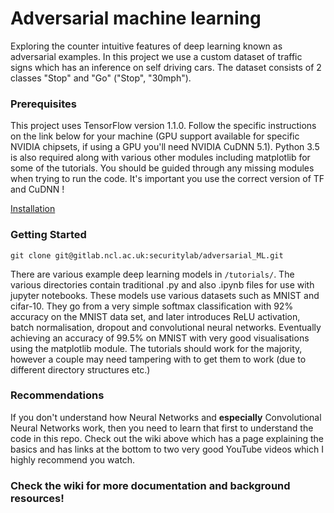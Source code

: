 # Adversarial machine learning

Exploring the counter intuitive features of deep learning known as adversarial examples. In this project we use a custom dataset of traffic signs which has an inference on self driving cars. The dataset consists of 2 classes "Stop" and "Go" ("Stop", "30mph").

### Prerequisites

This project uses TensorFlow version 1.1.0. Follow the specific instructions on the link below for your machine (GPU support available for specific NVIDIA chipsets, if using a GPU you'll need NVIDIA CuDNN 5.1). Python 3.5 is also required along with various other modules including matplotlib for some of the tutorials. You should be guided through any missing modules when trying to run the code. It's important you use the correct version of TF and CuDNN !

[Installation][tf_installation]

### Getting Started

```git clone git@gitlab.ncl.ac.uk:securitylab/adversarial_ML.git```

There are various example deep learning models in ```/tutorials/```. The various directories contain traditional .py and also .ipynb files for use with jupyter notebooks. These models use various datasets such as MNIST and cifar-10. They go from a very simple softmax classification with 92% accuracy on the MNIST data set, and later introduces ReLU activation, batch normalisation, dropout and convolutional neural networks. Eventually achieving an accuracy of 99.5% on MNIST with very good visualisations using the matplotlib module. The tutorials should work for the majority, however a couple may need tampering with to get them to work (due to different directory structures etc.)

### Recommendations

If you don't understand how Neural Networks and **especially** Convolutional Neural Networks work, then you need to learn that first to understand the code in this repo. Check out the wiki above which has a page explaining the basics and has links at the bottom to two very good YouTube videos which I highly recommend you watch.

### Check the wiki for more documentation and background resources!


[tf_installation]: https://www.tensorflow.org/install/

